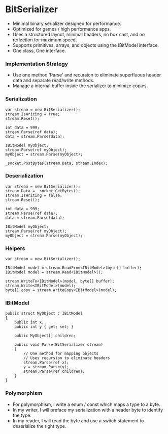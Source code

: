 # BitSerializer
- Minimal binary serializer designed for performance.
- Optimized for games / high performance apps.
- Uses a structured layout, minimal headers, no box cast, and no reflection for maximum speed.
- Supports primitives, arrays, and objects using the IBitModel interface.
- One class, One interface.

### Implementation Strategy
- Use one method 'Parse' and recursion to eliminate superfluous header data and separate read/write methods.
- Manage a internal buffer inside the serializer to minimize copies.

### Serialization
    var stream = new BitSerializer(); 
    stream.IsWriting = true;
    stream.Reset();
    
    int data = 999;
    stream.Parse(ref data);
    data = stream.Parse(data);
    
    IBitModel myObject;
    stream.Parse(ref myObject);
    myObject = stream.Parse(myObject);

    _socket.PostBytes(stream.Data, stream.Index);
    
  
### Deserialization
    var stream = new BitSerializer(); 
    stream.Data = _socket.GetBytes();
    stream.IsWriting = false;
    stream.Reset();
    
    int data = 999;
    stream.Parse(ref data);
    data = stream.Parse(data);
    
    IBitModel myObject;
    stream.Parse(ref myObject);
    myObject = stream.Parse(myObject);

### Helpers
    var stream = new BitSerializer(); 
    
    IBitModel model = stream.ReadFrom<IBitModel>(byte[] buffer);
    IBitModel model = stream.Read<IBitModel>();

    stream.WriteTo<IBitModel>(model, byte[] buffer);
    stream.Write<IBitModel>(model);    
    byte[] copy = stream.WriteCopy<IBitModel>(model);
      
### IBitModel
    public struct MyObject : IBitModel
    {
        public int x;
        public int y { get; set; }

        public MyObject[] children;

        public void Parse(BitSerializer stream)
        {
            // One method for mapping objects
            // Uses recursion to eliminate headers
            stream.Parse(ref x);
            y = stream.Parse(y);
            stream.Parse(ref children);
        }
    }

### Polymorphism
- For polymorphism, I write a enum / const which maps a type to a byte. 
- In my writer, I will preface my serialization with a header byte to identify the type.
- In my reader, I will read the byte and use a switch statement to deserialize the right type.
